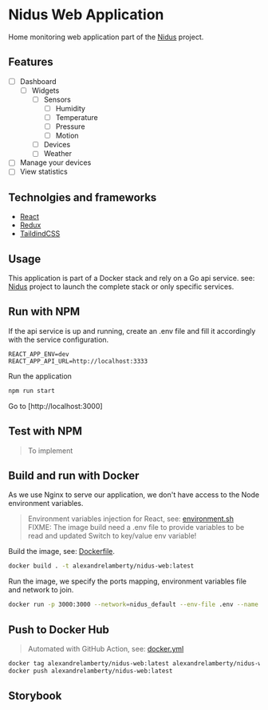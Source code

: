 # Nidus Web Application

Home monitoring web application part of the
[Nidus](https://github.com/alexandrelamberty/nidus) project.

## Features

- [ ] Dashboard
  - [ ] Widgets
    - [ ] Sensors
      - [ ] Humidity
      - [ ] Temperature
      - [ ] Pressure
      - [ ] Motion
    - [ ] Devices
    - [ ] Weather
- [ ] Manage your devices
- [ ] View statistics

## Technolgies and frameworks

- [React](https://reactjs.org/)
- [Redux](https://redux-toolkit.js.org/)
- [TaildindCSS](https://tailwindcss.com/)

## Usage

This application is part of a Docker stack and rely on a Go api service. see:
[Nidus](https://github.com/alexandrelamberty/nidus) project to launch the
complete stack or only specific services.

## Run with NPM

If the api service is up and running, create an .env file and fill it
accordingly with the service configuration.

```properties
REACT_APP_ENV=dev
REACT_APP_API_URL=http://localhost:3333
```

Run the application

```bash
npm run start
```

Go to [http://localhost:3000]

## Test with NPM

> To implement

## Build and run with Docker

As we use Nginx to serve our application, we don't have access to the Node
environment variables.
> Environment variables injection for React, see: [environment.sh](environment.sh) \
> FIXME: The image build need a .env file to provide variables to be read and updated
  Switch to key/value env variable!

Build the image, see: [Dockerfile](./Dockerfile).

```bash
docker build . -t alexandrelamberty/nidus-web:latest
```

Run the image, we specify the ports mapping, environment variables file and
network to join.

```bash
docker run -p 3000:3000 --network=nidus_default --env-file .env --name nidus-web -d alexandrelamberty/nidus-web:latest
```

## Push to Docker Hub

> Automated with GitHub Action, see: [docker.yml](./.github/workflows/docker.yml)

```bash
docker tag alexandrelamberty/nidus-web:latest alexandrelamberty/nidus-web:latest
docker push alexandrelamberty/nidus-web:latest
```

## Storybook
